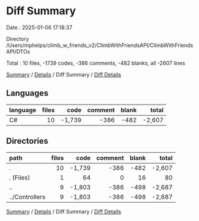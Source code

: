 # Diff Summary

Date : 2025-01-06 17:18:37

Directory /Users/mphelps/climb_w_friends_v2/ClimbWithFriendsAPI/ClimbWithFriendsAPI/DTOs

Total : 10 files, -1739 codes, -386 comments, -482 blanks, all -2607 lines

[Summary](results.md) / [Details](details.md) / Diff Summary / [Diff Details](diff-details.md)

## Languages

| language | files |   code | comment | blank |  total |
| :------- | ----: | -----: | ------: | ----: | -----: |
| C#       |    10 | -1,739 |    -386 |  -482 | -2,607 |

## Directories

| path           | files |   code | comment | blank |  total |
| :------------- | ----: | -----: | ------: | ----: | -----: |
| .              |    10 | -1,739 |    -386 |  -482 | -2,607 |
| . (Files)      |     1 |     64 |       0 |    16 |     80 |
| ..             |     9 | -1,803 |    -386 |  -498 | -2,687 |
| ../Controllers |     9 | -1,803 |    -386 |  -498 | -2,687 |

[Summary](results.md) / [Details](details.md) / Diff Summary / [Diff Details](diff-details.md)
